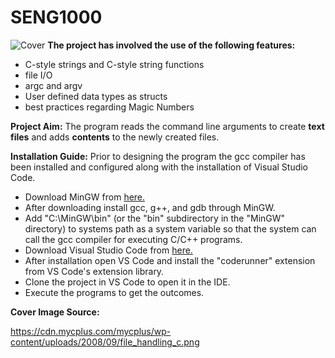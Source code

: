 # SENG1000
![Cover](https://cdn.mycplus.com/mycplus/wp-content/uploads/2008/09/file_handling_c.png)
**The project has involved the use of the following features:**
- C-style strings and C-style string functions
- file I/O
- argc and argv
- User defined data types as structs
- best practices regarding Magic Numbers

**Project Aim:**
The program reads the command line arguments to create **text files** and adds **contents** to the newly created files.

**Installation Guide:**
Prior to designing the program the gcc compiler has been installed and configured along with the installation of Visual Studio Code.
- Download MinGW from [here.](https://sourceforge.net/projects/mingw/)
- After downloading install gcc, g++, and gdb through MinGW.
- Add "C:\MinGW\bin" (or the "bin" subdirectory in the "MinGW" directory) to systems path as a system variable so that the system can call the gcc compiler for executing C/C++ programs.
- Download Visual Studio Code from [here.](https://code.visualstudio.com/download)
- After installation open VS Code and install the "coderunner" extension from VS Code's extension library.
- Clone the project in VS Code to open it in the IDE.
- Execute the programs to get the outcomes.

**Cover Image Source:**

https://cdn.mycplus.com/mycplus/wp-content/uploads/2008/09/file_handling_c.png
